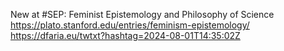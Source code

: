 New at #SEP: Feminist Epistemology and Philosophy of Science https://plato.stanford.edu/entries/feminism-epistemology/ https://dfaria.eu/twtxt?hashtag=2024-08-01T14:35:02Z